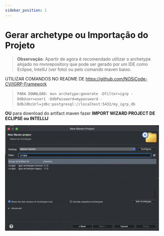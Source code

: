 ```yaml
---
sidebar_position: 1
---
```


#  Gerar archetype ou Importação do Projeto
>**Observação**: Apartir de agora é recomendado utilizar o archetype alojado no mvnrepository que pode ser gerado por um IDE como Eclipse, IntelliJ (ver foto) ou pelo comando maven baixo.

UTILIZAR COMANDOS NO README DE https://github.com/NOSiCode-CV/IGRP-Framework

>`PARA DOWNLOAD: mvn archetype:generate -Dfilter=igrp -DdbUser=user1 -DdbPassword=mypassword -DdbJdbcUrl=jdbc:postgresql://localhost:5432/my_igrp_db`

**OU** para download do artifact maven fazer **IMPORT WIZARD PROJECT DE ECLIPSE ou INTELLIJ**

![alt text](img/image.png)




